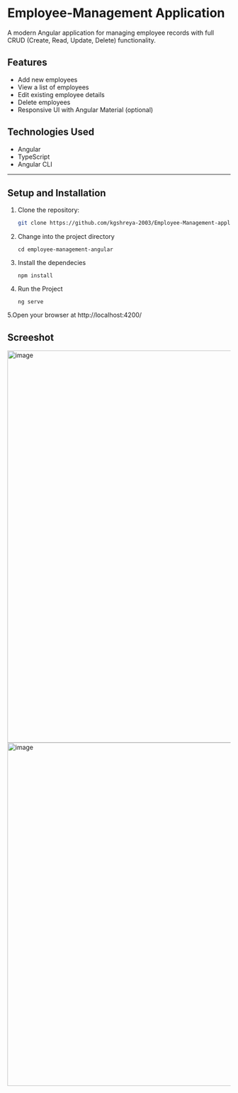 # Employee-Management Application
A modern Angular application for managing employee records with full CRUD (Create, Read, Update, Delete) functionality.

## Features

- Add new employees  
- View a list of employees  
- Edit existing employee details  
- Delete employees  
- Responsive UI with Angular Material (optional)  

## Technologies Used

- Angular  
- TypeScript  
- Angular CLI    
---
## Setup and Installation

1. Clone the repository:  
   ```bash
   git clone https://github.com/kgshreya-2003/Employee-Management-application
   ```
2. Change into the project directory
   ```
   cd employee-management-angular
   ```
3. Install the dependecies
   ```
   npm install
   ```
4. Run the Project
   ```
   ng serve
   ```
5.Open your browser at http://localhost:4200/

## Screeshot
<img width="1871" height="885" alt="image" src="https://github.com/user-attachments/assets/0198740c-9da7-472f-a210-c11598d02ed7" /><br>
<img width="1837" height="775" alt="image" src="https://github.com/user-attachments/assets/fc33f778-ccd5-491a-bc51-e3d4525ec239" />


